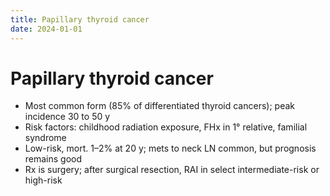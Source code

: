 ```yaml
---
title: Papillary thyroid cancer
date: 2024-01-01
---
```

# Papillary thyroid cancer

* Most common form (85% of differentiated thyroid cancers); peak incidence 30 to 50 y
* Risk factors: childhood radiation exposure, FHx in 1° relative, familial syndrome
* Low-risk, mort. 1–2% at 20 y; mets to neck LN common, but prognosis remains good
* Rx is surgery; after surgical resection, RAI in select intermediate-risk or high-risk
